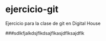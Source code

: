 # ejercicio-git
Ejercicio para la clase de git en Digital House

###sdlkfjalkdsjflkdsajflkasjdflksajdflk
